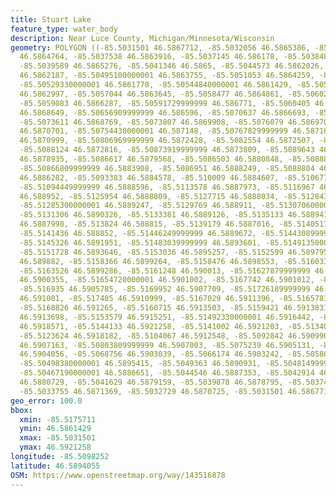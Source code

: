 ```yaml
---
title: Stuart Lake
feature_type: water_body
description: Near Luce County, Michigan/Minnesota/Wisconsin
geometry: POLYGON ((-85.5031501 46.5867712, -85.5032056 46.5865386, -85.50363950000001
  46.5864764, -85.5037538 46.5863916, -85.5037145 46.586178, -85.50384889999999 46.5861501,
  -85.5039589 46.5865276, -85.5041346 46.5865, -85.5044573 46.5862026, -85.5048905
  46.5862187, -85.50495100000001 46.5863755, -85.5051053 46.5864259, -85.5052402 46.5863483,
  -85.50529330000001 46.5861778, -85.50544840000001 46.5861429, -85.50551919999999
  46.5862997, -85.5057044 46.5863645, -85.5058477 46.5864861, -85.50602309999999 46.5864869,
  -85.5059083 46.5866287, -85.50591729999999 46.586771, -85.5060405 46.5868427, -85.50623640000001
  46.5868649, -85.50656909999999 46.586596, -85.5070637 46.5866693, -85.5072067 46.5868335,
  -85.5073611 46.5868769, -85.5073807 46.5869908, -85.5076079 46.5869704, -85.50762760000001
  46.5870701, -85.50754430000001 46.587148, -85.50767829999999 46.5871699, -85.5079369
  46.5870999, -85.50806969999999 46.5872428, -85.5082554 46.5872507, -85.5086585 46.5871813,
  -85.5088124 46.5872816, -85.50873919999999 46.5873809, -85.5089643 46.5875953, -85.5088274
  46.5878935, -85.5086617 46.5879568, -85.5086503 46.5880848, -85.5088871 46.5881356,
  -85.50866809999999 46.5883908, -85.5086951 46.5888249, -85.5088804 46.5888755, -85.5092645
  46.5886282, -85.5093383 46.5884578, -85.510009 46.5884607, -85.51067759999999 46.5886948,
  -85.51094449999999 46.5888596, -85.5113578 46.5887973, -85.5116967 46.5889837, -85.51258439999999
  46.588952, -85.5125954 46.5888809, -85.5127715 46.5888034, -85.5128435 46.5888322,
  -85.51285300000001 46.5889247, -85.5129769 46.588911, -85.51307060000001 46.588826,
  -85.5131306 46.5890326, -85.5133381 46.5889126, -85.5135133 46.5889418, -85.5135868
  46.5887998, -85.513824 46.588815, -85.5139179 46.5887016, -85.5140517 46.5887449,
  -85.5141436 46.588852, -85.51446249999999 46.5889672, -85.51443089999999 46.5890382,
  -85.5145326 46.5891951, -85.51483039999999 46.5893601, -85.51491350000001 46.5892964,
  -85.5151728 46.5893646, -85.5153036 46.5895257, -85.5152599 46.5897959, -85.51542430000001
  46.589882, -85.5158366 46.5899264, -85.5158476 46.5898553, -85.51603369999999 46.5898134,
  -85.5163526 46.5899286, -85.5161248 46.590013, -85.51627879999999 46.5901062, -85.51640329999999
  46.5900355, -85.51654720000001 46.5901002, -85.5167742 46.5901012, -85.5169686 46.590287,
  -85.516935 46.5905785, -85.5169952 46.5907709, -85.51726189999999 46.5909499, -85.5175711
  46.591001, -85.517405 46.5910999, -85.5167029 46.5911396, -85.5165781 46.5912457,
  -85.5160826 46.591265, -85.5160715 46.5913503, -85.5159421 46.5913831, -85.5156482
  46.5913698, -85.5153579 46.5915251, -85.51492330000001 46.5916442, -85.51479759999999
  46.5918571, -85.5144133 46.5921258, -85.5141002 46.5921203, -85.5134035 46.5919507,
  -85.5123624 46.5918182, -85.5104067 46.5912548, -85.5092842 46.5909903, -85.50844050000001
  46.5907163, -85.50803809999999 46.5907003, -85.5075239 46.5905131, -85.50735969999999
  46.5904056, -85.5068756 46.5903039, -85.5066174 46.5903242, -85.5058046 46.5900645,
  -85.50498380000001 46.5895415, -85.5049363 46.5890931, -85.50481499999999 46.5888222,
  -85.50467190000001 46.5886651, -85.5044546 46.5887353, -85.5042914 46.5885212, -85.5042749
  46.5880729, -85.5041629 46.5879159, -85.5039878 46.5878795, -85.503742 46.5876721,
  -85.5033755 46.5871369, -85.5032729 46.5870725, -85.5031501 46.5867712))
geo_error: 100.0
bbox:
  xmin: -85.5175711
  ymin: 46.5861429
  xmax: -85.5031501
  ymax: 46.5921258
longitude: -85.5098252
latitude: 46.5894055
OSM: https://www.openstreetmap.org/way/143516878
---
```

